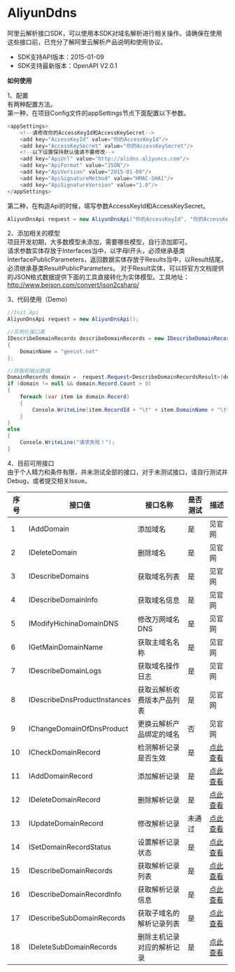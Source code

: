 # AliyunDdns
阿里云解析接口SDK，可以使用本SDK对域名解析进行相关操作。请确保在使用这些接口前，已充分了解阿里云解析产品说明和使用协议。<br />
- SDK支持API版本：2015-01-09
- SDK支持最新版本：OpenAPI V2.0.1

**如何使用**

1、配置<br />
有两种配置方法。<br />
第一种，在项目Config文件的appSettings节点下面配置以下参数。<br />
```csharp
<appSettings>
    <!--请修改你的AccessKeyId和AccessKeySecret-->
    <add key="AccessKeyId" value="你的AccessKeyId"/>
    <add key="AccessKeySecret" value="你的AccessKeySecret"/>
    <!--以下设置保持默认值请不要修改-->
    <add key="ApiUrl" value="http://alidns.aliyuncs.com"/>
    <add key="ApiFormat" value="JSON"/>
    <add key="ApiVersion" value="2015-01-09"/>
    <add key="ApiSignatureMethod" value="HMAC-SHA1"/>
    <add key="ApiSignatureVersion" value="1.0"/>
</appSettings>
```
第二种，在构造Api的时候，填写参数AccessKeyId和AccessKeySecret。<br />
```csharp
AliyunDnsApi request = new AliyunDnsApi("你的AccessKeyId", "你的AccessKeySecret");
```

2、添加相关的模型<br />
项目开发初期，大多数模型未添加，需要哪些模型，自行添加即可。<br />
请求参数实体存放于Interfaces当中，以字母I开头，必须继承基类InterfacePublicParameters，返回数据实体存放于Results当中，以Result结尾，必须继承基类ResultPublicParameters。
对于Result实体，可以将官方文档提供的JSON格式数据提供下面的工具直接转化为实体模型。工具地址：http://www.bejson.com/convert/json2csharp/ <br />

3、代码使用（Demo）<br />
```csharp
//Init Api
AliyunDnsApi request = new AliyunDnsApi();

//实例化接口类
IDescribeDomainRecords describeDomainRecords = new IDescribeDomainRecords()
{
    DomainName = "geeiot.net"
};

//获取和输出数据
DomainRecords domain =  request.Request<DescribeDomainRecordsResult>(describeDomainRecords).DomainRecords; //泛型参数为Result实体模型
if (domain != null && domain.Record.Count > 0)
{
    foreach (var item in domain.Record)
    {
        Console.WriteLine(item.RecordId + "\t" + item.DomainName + "\t" + item.Status + "\t" + item.RR + "\t" + item.Value);
    }
}
else
{
    Console.WriteLine("请求失败！");
}
```

4、目前可用接口<br />
由于个人精力和条件有限，并未测试全部的接口，对于未测试接口，请自行测试并Debug，或者提交相关Issue。<br />

| 序号  | 接口值  | 接口名称 | 是否测试 |  描述  |
| ------------ | ------------ | ------- |------------ | ------------ |
| 1  | IAddDomain  | 添加域名  | 是  | 见官网  |
| 2  | IDeleteDomain  | 删除域名  | 是  |  见官网 |
| 3  | IDescribeDomains  | 获取域名列表  | 是  |  见官网 |
| 4  | IDescribeDomainInfo  | 获取域名信息  | 是  |  见官网 |
| 5  | IModifyHichinaDomainDNS  | 修改万网域名DNS  | 是  |  见官网 |
| 6  | IGetMainDomainName  | 获取主域名名称   | 是  | 见官网  |
| 7  | IDescribeDomainLogs  | 获取域名操作日志   | 是  | 见官网  |
| 8  | IDescribeDnsProductInstances  | 获取云解析收费版本产品列表   | 是  | 见官网  |
| 9  | IChangeDomainOfDnsProduct  | 更换云解析产品绑定的域名   | 否  | 见官网  |
| 10  | ICheckDomainRecord  | 检测解析记录是否生效   | 是  | [点此查看](https://help.aliyun.com/document_detail/29770.html?spm=a2c4g.11186623.6.632.57482a2fJsIWI8 "点此查看")  |
| 11  | IAddDomainRecord  | 添加解析记录   | 是  | [点此查看](https://help.aliyun.com/document_detail/29772.html?spm=a2c4g.11186623.6.634.1a2c7d8c0ELy4p "点此查看") |
| 12  | IDeleteDomainRecord  | 删除解析记录   | 是  | [点此查看](https://help.aliyun.com/document_detail/29773.html?spm=a2c4g.11186623.6.635.5cff47d9MTmKi2 "点此查看") |
| 13  | IUpdateDomainRecord  | 修改解析记录   | 未通过  | [点此查看](https://help.aliyun.com/document_detail/29774.html?spm=a2c4g.11186623.6.636.208f2911qU30OW "点此查看") |
| 14  | ISetDomainRecordStatus  | 设置解析记录状态   | 是  | [点此查看](https://help.aliyun.com/document_detail/29775.html?spm=a2c4g.11186623.6.637.68ca6e00pErW5k "点此查看") |
| 15  | IDescribeDomainRecords  | 获取解析记录列表   | 是  | [点此查看](https://help.aliyun.com/document_detail/29776.html?spm=a2c4g.11186623.6.638.79be2911qegwNF "点此查看") |
| 16  | IDescribeDomainRecordInfo  | 获取解析记录信息   | 是  | [点此查看](https://help.aliyun.com/document_detail/29777.html?spm=a2c4g.11186623.6.639.73114c25AT5ItS "点此查看")|
| 17  | IDescribeSubDomainRecords   | 获取子域名的解析记录列表   | 是  | [点此查看](https://help.aliyun.com/document_detail/29778.html?spm=a2c4g.11186623.6.640.798347d93OwMQN "点此查看")  |
| 18  | IDeleteSubDomainRecords  | 删除主机记录对应的解析记录   | 是  | [点此查看](https://help.aliyun.com/document_detail/29779.html?spm=a2c4g.11186623.6.641.55bb5684TOnon4 "点此查看")  |

